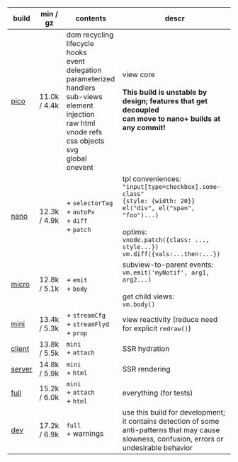 | build       | min / gz     | contents                                                                                                                                                                           | descr                                                                                                                                                                                                            |
| ----------- | ------------ | ---------------------------------------------------------------------------------------------------------------------------------------------------------------------------------- | ---------------------------------------------------------------------------------------------------------------------------------------------------------------------------------------------------------------- |
| [pico][1]   | 11.0k / 4.4k | dom recycling<br>lifecycle hooks<br>event delegation<br>parameterized handlers<br>sub-views<br>element injection<br>raw html<br>vnode refs<br>css objects<br>svg<br>global onevent | view core<br><br>**This build is unstable by design; features that get decoupled<br>can move to nano+ builds at any commit!**                                                                                    |
| [nano][2]   | 12.3k / 4.9k | + `selectorTag`<br> + `autoPx`<br> + `diff`<br> + `patch`<br>                                                                                                                      | tpl conveniences:<br>`"input[type=checkbox].some-class"`<br>`{style: {width: 20}}`<br>`el("div", el("span", "foo")...)`<br><br>optims:<br>`vnode.patch({class: ..., style...})`<br>`vm.diff({vals:...then:...})` |
| [micro][3]  | 12.8k / 5.1k | + `emit`<br> + `body`<br>                                                                                                                                                          | subview-to-parent events:<br>`vm.emit('myNotif', arg1, arg2...)`<br><br>get child views:<br>`vm.body()`                                                                                                          |
| [mini][4]   | 13.4k / 5.3k | + `streamCfg`<br> + `streamFlyd`<br> + `prop`<br>                                                                                                                                  | view reactivity (reduce need for explicit `redraw()`)                                                                                                                                                            |
| [client][5] | 13.8k / 5.5k | `mini`<br> + `attach`<br>                                                                                                                                                          | SSR hydration                                                                                                                                                                                                    |
| [server][6] | 14.8k / 5.9k | `mini`<br> + `html`<br>                                                                                                                                                            | SSR rendering                                                                                                                                                                                                    |
| [full][7]   | 15.2k / 6.0k | `mini`<br> + `attach`<br> + `html`<br>                                                                                                                                             | everything (for tests)                                                                                                                                                                                           |
| [dev][8]    | 17.2k / 6.9k | `full`<br> + warnings                                                                                                                                                              | use this build for development; it contains detection of some anti-patterns that may cause slowness, confusion, errors or undesirable behavior                                                                   |

[1]: https://github.com/leeoniya/domvm/blob/2.x-stable/dist/pico/domvm.pico.min.js
[2]: https://github.com/leeoniya/domvm/blob/2.x-stable/dist/nano/domvm.nano.min.js
[3]: https://github.com/leeoniya/domvm/blob/2.x-stable/dist/micro/domvm.micro.min.js
[4]: https://github.com/leeoniya/domvm/blob/2.x-stable/dist/mini/domvm.mini.min.js
[5]: https://github.com/leeoniya/domvm/blob/2.x-stable/dist/client/domvm.client.min.js
[6]: https://github.com/leeoniya/domvm/blob/2.x-stable/dist/server/domvm.server.min.js
[7]: https://github.com/leeoniya/domvm/blob/2.x-stable/dist/full/domvm.full.min.js
[8]: https://github.com/leeoniya/domvm/blob/2.x-stable/dist/dev/domvm.dev.min.js